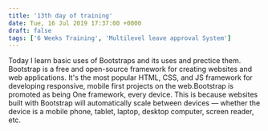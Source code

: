 ```yaml
---
title: '13th day of training'
date: Tue, 16 Jul 2019 17:37:00 +0000
draft: false
tags: ['6 Weeks Training', 'Multilevel leave approval System']
---
```


Today I learn basic uses of Bootstraps and its uses and prectice them. Bootstrap is a free and open-source framework for creating websites and web applications. It's the most popular HTML, CSS, and JS framework for developing responsive, mobile first projects on the web.Bootstrap is promoted as being One framework, every device. This is because websites built with Bootstrap will automatically scale between devices — whether the device is a mobile phone, tablet, laptop, desktop computer, screen reader, etc.